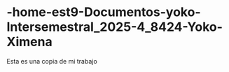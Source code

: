 # -home-est9-Documentos-yoko-Intersemestral_2025-4_8424-Yoko-Ximena
Esta es una copia de mi trabajo
